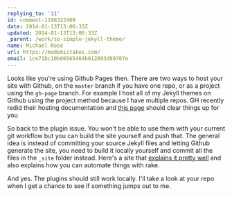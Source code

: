 ```yaml
---
replying_to: '11'
id: comment-1198322409
date: 2014-01-13T13:06:33Z
updated: 2014-01-13T13:06:33Z
_parent: /work/so-simple-jekyll-theme/
name: Michael Rose
url: https://mademistakes.com/
email: 1ce71bc10b86565464b612093d89707e
---
```


Looks like you're using Github Pages then. There are two ways to host
your site with Github, on the `master` branch if you have one repo, or as a project
using the `gh-page` branch. For example I host all of my Jekyll themes on Github using
the project method because I have multiple repos. GH recently redid their hosting
documentation and [this page](http://pages.github.com/) should clear things up for you

So back to the plugin issue. You
won't be able to use them with your current git workflow but you can build the site
yourself and push that. The general idea is instead of committing your source Jekyll
files and letting Github generate the site, you need to build it locally yourself
and commit all the files in the `_site` folder instead. Here's a site that [explains it pretty
  well](http://davidensinger.com/2013/04/deploying-jekyll-to-github-pages/) and also explains how you can automate things with rake.

And yes. The plugins
should still work locally. I'll take a look at your repo when I get a chance to
see if something jumps out to me.
